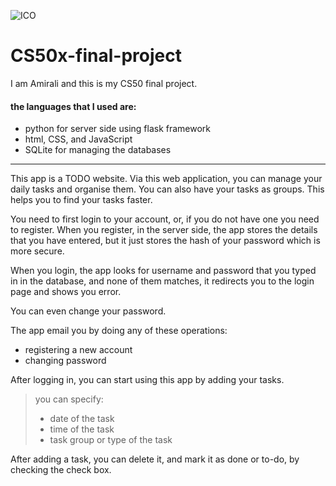 ![ICO](/static/og-image.ico)
# CS50x-final-project

I am Amirali and this is my CS50 final project.

#### the languages that I used are:
- python for server side using flask framework
- html, CSS, and JavaScript
- SQLite for managing the databases
<hr>
This app is a TODO website. Via this web application, you can manage your daily tasks and organise them. You can also have your tasks as groups. This helps you to find your tasks faster.

You need to first login to your account, or, if you do not have one you need to register.
When you register, in the server side, the app stores the details that you have entered, but it just stores the hash of your password which is more secure.

When you login, the app looks for username and password that you typed in in the database, and none of them matches, it redirects you to the login page and shows you error.

You can even change your password.

The app email you by doing any of these operations:
- registering a new account
- changing password

After logging in, you can start using this app by adding your tasks.
> you can specify:
> - date of the task
> - time of the task
> - task group or type of the task

After adding a task, you can delete it, and mark it as done or to-do, by checking the check box.

